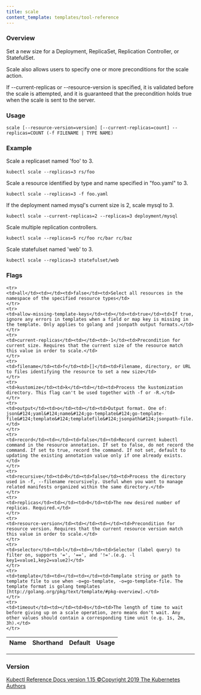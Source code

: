 ```yaml
---
title: scale
content_template: templates/tool-reference
---
```


### Overview
Set a new size for a Deployment, ReplicaSet, Replication Controller, or StatefulSet.

 Scale also allows users to specify one or more preconditions for the scale action.

 If --current-replicas or --resource-version is specified, it is validated before the scale is attempted, and it is guaranteed that the precondition holds true when the scale is sent to the server.

### Usage

`scale [--resource-version=version] [--current-replicas=count] --replicas=COUNT (-f FILENAME | TYPE NAME)`


### Example

 Scale a replicaset named 'foo' to 3.

```shell
kubectl scale --replicas=3 rs/foo
```

 Scale a resource identified by type and name specified in "foo.yaml" to 3.

```shell
kubectl scale --replicas=3 -f foo.yaml
```

 If the deployment named mysql's current size is 2, scale mysql to 3.

```shell
kubectl scale --current-replicas=2 --replicas=3 deployment/mysql
```

 Scale multiple replication controllers.

```shell
kubectl scale --replicas=5 rc/foo rc/bar rc/baz
```

 Scale statefulset named 'web' to 3.

```shell
kubectl scale --replicas=3 statefulset/web
```




### Flags

<div class="table-responsive"><table class="table table-bordered">
<thead class="thead-light">
<tr>
            <th>Name</th>
            <th>Shorthand</th>
            <th>Default</th>
            <th>Usage</th>
        </tr>
    </thead>
    <tbody>
    
    <tr>
    <td>all</td><td></td><td>false</td><td>Select all resources in the namespace of the specified resource types</td>
    </tr>
    <tr>
    <td>allow-missing-template-keys</td><td></td><td>true</td><td>If true, ignore any errors in templates when a field or map key is missing in the template. Only applies to golang and jsonpath output formats.</td>
    </tr>
    <tr>
    <td>current-replicas</td><td></td><td>-1</td><td>Precondition for current size. Requires that the current size of the resource match this value in order to scale.</td>
    </tr>
    <tr>
    <td>filename</td><td>f</td><td>[]</td><td>Filename, directory, or URL to files identifying the resource to set a new size</td>
    </tr>
    <tr>
    <td>kustomize</td><td>k</td><td></td><td>Process the kustomization directory. This flag can't be used together with -f or -R.</td>
    </tr>
    <tr>
    <td>output</td><td>o</td><td></td><td>Output format. One of: json&#124;yaml&#124;name&#124;go-template&#124;go-template-file&#124;template&#124;templatefile&#124;jsonpath&#124;jsonpath-file.</td>
    </tr>
    <tr>
    <td>record</td><td></td><td>false</td><td>Record current kubectl command in the resource annotation. If set to false, do not record the command. If set to true, record the command. If not set, default to updating the existing annotation value only if one already exists.</td>
    </tr>
    <tr>
    <td>recursive</td><td>R</td><td>false</td><td>Process the directory used in -f, --filename recursively. Useful when you want to manage related manifests organized within the same directory.</td>
    </tr>
    <tr>
    <td>replicas</td><td></td><td>0</td><td>The new desired number of replicas. Required.</td>
    </tr>
    <tr>
    <td>resource-version</td><td></td><td></td><td>Precondition for resource version. Requires that the current resource version match this value in order to scale.</td>
    </tr>
    <tr>
    <td>selector</td><td>l</td><td></td><td>Selector (label query) to filter on, supports '=', '==', and '!='.(e.g. -l key1=value1,key2=value2)</td>
    </tr>
    <tr>
    <td>template</td><td></td><td></td><td>Template string or path to template file to use when -o=go-template, -o=go-template-file. The template format is golang templates [http://golang.org/pkg/text/template/#pkg-overview].</td>
    </tr>
    <tr>
    <td>timeout</td><td></td><td>0s</td><td>The length of time to wait before giving up on a scale operation, zero means don't wait. Any other values should contain a corresponding time unit (e.g. 1s, 2m, 3h).</td>
    </tr>
</tbody>
</table></div>




<hr>


### Version
<div class="kubectl-reference-copyright">

<a href="https://github.com/kubernetes/kubernetes">Kubectl Reference Docs version 1.15 &#xa9;Copyright 2019 The Kubernetes Authors</a>
</div>

